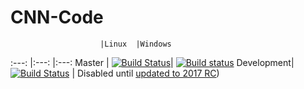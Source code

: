 # CNN-Code
						|Linux	|Windows
:---: 			|:---: 	|:---:
Master 			| [![Build Status](https://travis-ci.org/IDPA16/CNN-Code.svg?branch=master)](https://travis-ci.org/IDPA16/CNN-Code)| [![Build status](https://ci.appveyor.com/api/projects/status/f1h0ottlvb21b6p0/branch/master?svg=true)](https://ci.appveyor.com/project/STJEREM/cnn-code/branch/master)
Development|[![Build Status](https://travis-ci.org/IDPA16/CNN-Code.svg?branch=development)](https://travis-ci.org/IDPA16/CNN-Code) |  Disabled until [updated to 2017 RC](https://github.com/appveyor/ci/issues/1179))
